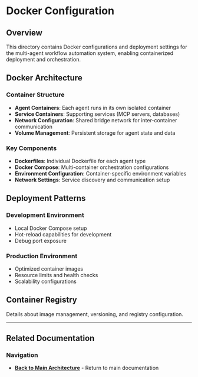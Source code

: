 # Docker Configuration

## Overview

This directory contains Docker configurations and deployment settings for the multi-agent workflow automation system, enabling containerized deployment and orchestration.

## Docker Architecture

### Container Structure

- **Agent Containers**: Each agent runs in its own isolated container
- **Service Containers**: Supporting services (MCP servers, databases)
- **Network Configuration**: Shared bridge network for inter-container communication
- **Volume Management**: Persistent storage for agent state and data

### Key Components

- **Dockerfiles**: Individual Dockerfile for each agent type
- **Docker Compose**: Multi-container orchestration configurations
- **Environment Configuration**: Container-specific environment variables
- **Network Settings**: Service discovery and communication setup

## Deployment Patterns

### Development Environment

- Local Docker Compose setup
- Hot-reload capabilities for development
- Debug port exposure

### Production Environment

- Optimized container images
- Resource limits and health checks
- Scalability configurations

## Container Registry

Details about image management, versioning, and registry configuration.

-----

## Related Documentation

### Navigation

- [**Back to Main Architecture**](../Agents.md) - Return to main documentation
